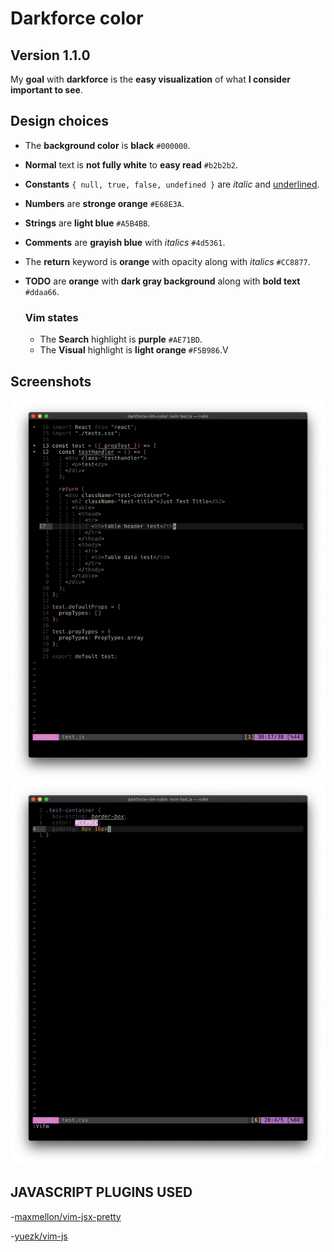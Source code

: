 # Darkforce color

## Version 1.1.0

My **goal** with **darkforce** is the **easy visualization** of what **I consider important to see**.

## Design choices

- The **background color** is **black** `#000000`.

- **Normal** text is **not fully white** to **easy read** `#b2b2b2`.

- **Constants** `{ null, true, false, undefined }` are *italic* and <u>underlined</u>.

- **Numbers** are **stronge orange** `#E68E3A`.

- **Strings** are **light blue** `#A5B4BB`.

- **Comments** are **grayish blue** with *italics* `#4d5361`.

- The **return** keyword is **orange** with opacity along with *italics* `#CC8877`.

- **TODO** are  **orange** with **dark gray background**  along with **bold text** `#ddaa66`.

  

  ### Vim states

  - The **Search** highlight is **purple** `#AE71BD`. 
  - The **Visual** highlight is **light orange** `#F5B986`.V

## Screenshots

![javascript](./screenshots/js.png)
![css](./screenshots/scss.png)

## JAVASCRIPT PLUGINS USED

-[maxmellon/vim-jsx-pretty](https://github.com/MaxMEllon/vim-jsx-pretty)

-[yuezk/vim-js](https://github.com/yuezk/vim-js)

